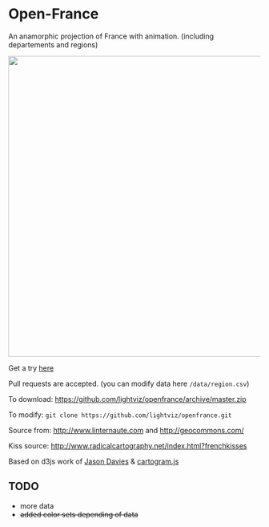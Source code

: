 Open-France
==========

An anamorphic projection of France with animation. (including departements and regions)

<a href="http://openfrance.lightjs.org/#climat_pluie/1999"><img src="http://openfrance.lightjs.org/images/preview.png" width="600"></a>

Get a try [here](http://openfrance.lightjs.org/#climat_pluie/1999)


Pull requests are accepted. (you can modify data here `/data/region.csv`)

To download: https://github.com/lightviz/openfrance/archive/master.zip

To modify: `git clone https://github.com/lightviz/openfrance.git`

Source from: http://www.linternaute.com and http://geocommons.com/

Kiss source: http://www.radicalcartography.net/index.html?frenchkisses


Based on d3js work of <a href="http://www.jasondavies.com">Jason Davies</a> & <a href="http://prag.ma/code/d3-cartogram/">cartogram.js</a>

## TODO

- more data
- ~~added color sets depending of data~~
